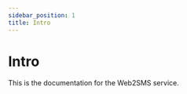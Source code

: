 ```yaml
---
sidebar_position: 1
title: Intro
---
```


# Intro

This is the documentation for the Web2SMS service.
